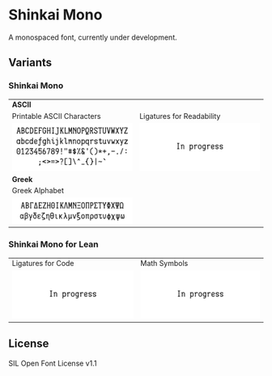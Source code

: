 Shinkai Mono
============

A monospaced font, currently under development.

Variants
-------

### Shinkai Mono

<table>
  <tr>
    <td colspan="2"><strong>ASCII</strong></td>
  </tr>
  <tr>
    <td>Printable ASCII Characters</td>
    <td>Ligatures for Readability</td>
  </tr>
  <tr>
    <td><img src="./images/png/ascii_regular.png"/></td>
    <td><img src="./images/png/void.png"/></td>
  </tr>
  <tr>
    <td colspan="2"><strong>Greek</strong></td>
  </tr>
  <tr>
    <td>Greek Alphabet</td>
  </tr>
  <tr>
    <td><img src="./images/png/greek_regular.png"/></td>
  </tr>
</table>

### Shinkai Mono for Lean

<table>
  <tr>
    <td>Ligatures for Code</td>
    <td>Math Symbols</td>
  </tr>
  <tr>
    <td><img src="./images/png/void.png"/></td>
    <td><img src="./images/png/void.png"/></td>
  </tr>
</table>

License
-------

SIL Open Font License v1.1
